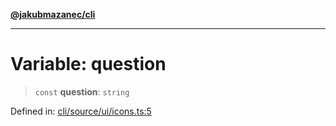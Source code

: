 [**@jakubmazanec/cli**](../../../README.md)

---

# Variable: question

> `const` **question**: `string`

Defined in:
[cli/source/ui/icons.ts:5](https://github.com/jakubmazanec/tools/blob/412167e80a7675933e43d5220a19d05130301e2d/packages/cli/source/ui/icons.ts#L5)

